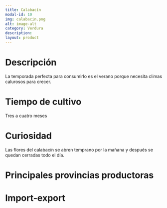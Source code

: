 ```yaml
---
title: Calabacín
modal-id: 10
img: calabacin.png
alt: image-alt
category: Verdura
description:
layout: product
---
```


# Descripción
La temporada perfecta para consumirlo es el verano porque necesita climas calurosos para crecer.

# Tiempo de cultivo
Tres a cuatro meses

# Curiosidad
Las flores del calabacín se abren temprano por la mañana y después se quedan cerradas todo el día.

# Principales provincias productoras
<div class="chart"></div>

# Import-export
